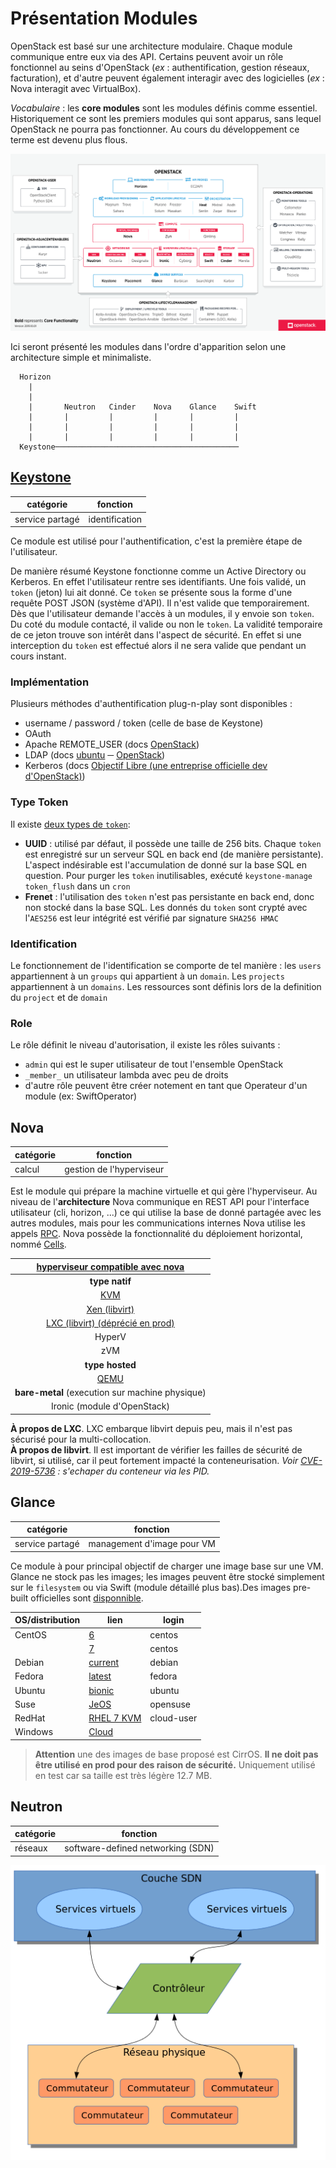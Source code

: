 # Présentation Modules

OpenStack est basé sur une architecture modulaire. Chaque module communique entre eux via des API. Certains peuvent avoir un rôle fonctionnel au seins d'OpenStack (_ex_ : authentification, gestion réseaux, facturation), et d'autre peuvent également interagir avec des logicielles (_ex_ : Nova interagit avec VirtualBox).

_Vocabulaire_ : les **core modules** sont les modules définis comme essentiel. Historiquement ce sont les premiers modules qui sont apparus, sans lequel OpenStack ne pourra pas fonctionner. Au cours du développement ce terme est devenu plus flous.

[//]: <> (src image : https://www.openstack.org/software/)
![title](../../annexe/assets/modules.svg)

Ici seront présenté les modules dans l'ordre d'apparition selon une architecture simple et minimaliste.

```
  Horizon
    |
    |
    |       Neutron   Cinder    Nova    Glance    Swift
    |       |         |         |       |         |
    |       |         |         |       |         |
    |       |         |         |       |         |
  Keystone─────────────────────────────────────────
```

## [Keystone](https://docs.openstack.org/keystone/latest/getting-started/architecture.html)
|catégorie  		|fonction							|
|---				|---								|
|service partagé	|identification						|

Ce module est utilisé pour l'authentification, c'est la première étape de l'utilisateur.

De manière résumé Keystone fonctionne comme un Active Directory ou Kerberos. En effet l'utilisateur rentre ses identifiants. Une fois validé, un `token` (jeton) lui ait donné. Ce `token` se présente sous la forme d'une requête POST JSON (système d'API). Il n'est valide que temporairement. Dès que l'utilisateur demande l'accès à un modules, il y envoie son `token`. Du coté du module contacté, il valide ou non le `token`. La validité temporaire de ce jeton trouve son intérêt dans l'aspect de sécurité. En effet si une interception du `token` est effectué alors il ne sera valide que pendant un cours instant.

### Implémentation
Plusieurs méthodes d'authentification plug-n-play sont disponibles :
- username / password / token (celle de base de Keystone)
- OAuth
- Apache REMOTE_USER (docs [OpenStack](https://docs.openstack.org/keystone/pike/advanced-topics/external-auth.html))
- LDAP (docs [ubuntu](https://ubuntu.com/kubernetes/docs/ldap) ─ [OpenStack](https://docs.openstack.org/keystone/pike/admin/identity-integrate-with-ldap.html))
- Kerberos (docs [Objectif Libre (une entreprise officielle dev d'OpenStack)](https://www.objectif-libre.com/en/blog/2018/02/26/kerberos-authentication-for-keystone/))  


### Type Token

Il existe [deux types de `token`](https://docs.openstack.org/keystone/pike/admin/identity-tokens.html):

- **UUID** : utilisé par défaut, il possède une taille de 256 bits. Chaque `token` est enregistré sur un serveur SQL en back end (de manière persistante). L'aspect indésirable est l'accumulation de donné sur la base SQL en question. Pour purger les `token` inutilisables, exécuté `keystone-manage token_flush` dans un `cron`
- **Frenet** : l'utilisation des `token` n'est pas persistante en back end, donc non stocké dans la base SQL. Les donnés du `token` sont crypté avec l'`AES256` est leur intégrité est vérifié par signature `SHA256 HMAC`  

### Identification
Le fonctionnement de l'identification se comporte de tel manière : les `users` appartiennent à un `groups` qui appartient à un `domain`. Les `projects` appartiennent à un `domains`.
Les ressources sont définis lors de la definition du `project` et de `domain`

### Role
Le rôle définit le niveau d'autorisation, il existe les rôles suivants :
- `admin` qui est le super utilisateur de tout l'ensemble OpenStack
- `_member_` un utilisateur lambda avec peu de droits
- d'autre rôle peuvent être créer notement en tant que Operateur d'un module (ex: SwiftOperator)

## Nova
|catégorie  		|fonction							|
|---				|---								|
|calcul				|gestion de l'hyperviseur			|

Est le module qui prépare la machine virtuelle et qui gère l'hyperviseur. Au niveau de l'**architecture** Nova communique en REST API pour l'interface utilisateur (cli, horizon, ...) ce qui utilise la base de donné partagée avec les autres modules, mais pour les communications internes Nova utilise les appels [RPC](https://docs.openstack.org/nova/latest/reference/rpc.html). Nova possède la fonctionnalité du déploiement horizontal, nommé [Cells](https://docs.openstack.org/nova/latest/user/cells.html).

|[hyperviseur compatible avec nova](https://docs.openstack.org/nova/train/admin/configuration/hypervisors.html)	|
|			:---:					|
|**type natif** 					|
|[KVM](https://docs.openstack.org/nova/train/admin/configuration/hypervisor-kvm.html)							|
|[Xen (libvirt)](https://docs.openstack.org/nova/train/admin/configuration/hypervisor-xen-libvirt.html)			|
|[LXC (libvirt) (déprécié en prod)](https://docs.openstack.org/nova/train/admin/configuration/hypervisor-lxc.html)							|
|HyperV								|
|zVM								|
|**type hosted**					|
|[QEMU](https://docs.openstack.org/nova/train/admin/configuration/hypervisor-qemu.html)							|
|**bare-metal**	(execution sur machine physique)|
|Ironic (module d'OpenStack)		|

**À propos de LXC**. LXC embarque libvirt depuis peu, mais il n'est pas sécurisé pour la multi-collocation.  
**À propos de libvirt**. Il est important de vérifier les failles de sécurité de libvirt, si utilisé, car il peut fortement impacté la conteneurisation. *Voir [CVE-2019-5736](https://blog.dragonsector.pl/2019/02/cve-2019-5736-escape-from-docker-and.html) : s'echaper du conteneur via les PID.*

## Glance
|catégorie  		|fonction							|
|---				|---								|
|service partagé	|management d'image pour VM			|

Ce module à pour principal objectif de charger une image base sur une VM. Glance ne stock pas les images; les images peuvent être stocké simplement sur le `filesystem` ou via Swift (module détaillé plus bas).Des images pre-built officielles sont [disponnible](https://docs.openstack.org/image-guide/obtain-images.html).

| OS/distribution 	|  lien | login |
|-----------------	|-------|-------|
|CentOS				| [6](http://cloud.centos.org/centos/6/images/)|centos|
|					| [7](http://cloud.centos.org/centos/7/images/)|centos|
|Debian				| [current](http://cdimage.debian.org/cdimage/openstack/)|debian|
|Fedora				| [latest](https://alt.fedoraproject.org/cloud/)		|fedora|
|Ubuntu				| [bionic](https://cloud-images.ubuntu.com/bionic/current/bionic-server-cloudimg-amd64.img)|ubuntu|
|Suse				| [JeOS](https://software.opensuse.org/distributions/leap#JeOS-ports)|opensuse|
|RedHat				| [RHEL 7 KVM](https://access.redhat.com/downloads/content/69/ver=/rhel---7/x86_64/product-downloads)|cloud-user|
|Windows			| [Cloud](https://cloudbase.it/windows-cloud-images/)||


> **Attention** une des images de base proposé est CirrOS. **Il ne doit pas être utilisé en prod pour des raison de sécurité.** Uniquement utilisé en test car sa taille est très légère 12.7 MB.



## Neutron

|catégorie  		|fonction							|
|---				|---								|
|réseaux			|software-defined networking (SDN)	|

[//]: <> (src image : https://fr.wikipedia.org/wiki/Software-defined_networking#/media/Fichier:Software_Defined_Networking_System_Overview.fr.svg)
![title](../../annexe/assets/SDN.png)
